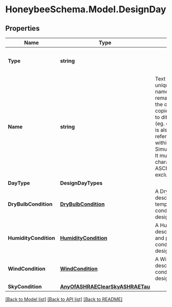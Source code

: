 
# HoneybeeSchema.Model.DesignDay

## Properties

Name | Type | Description | Notes
------------ | ------------- | ------------- | -------------
**Type** | **string** |  | [optional] [readonly] [default to "DesignDay"]
**Name** | **string** | Text string for a unique design day name. This name remains constant as the object is mutated, copied, and serialized to different formats (eg. dict, idf, osm). It is also used to reference the object within SimulationParameters. It must be &lt; 100 characters, use only ASCII characters and exclude (, ; ! \\n \\t). | 
**DayType** | **DesignDayTypes** |  | 
**DryBulbCondition** | [**DryBulbCondition**](DryBulbCondition.md) | A DryBulbCondition describing temperature conditions on the design day. | 
**HumidityCondition** | [**HumidityCondition**](HumidityCondition.md) | A HumidityCondition describing humidity and precipitation conditions on the design day. | 
**WindCondition** | [**WindCondition**](WindCondition.md) | A WindCondition describing wind conditions on the design day. | 
**SkyCondition** | [**AnyOfASHRAEClearSkyASHRAETau**](AnyOfASHRAEClearSkyASHRAETau.md) |  | 

[[Back to Model list]](../README.md#documentation-for-models)
[[Back to API list]](../README.md#documentation-for-api-endpoints)
[[Back to README]](../README.md)


